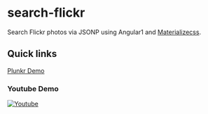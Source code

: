 # search-flickr 
Search Flickr photos via JSONP using Angular1 and [Materializecss](http://materializecss.com/). 

## Quick links 
[Plunkr Demo](https://plnkr.co/edit/7ROwyAx2k7UzfrKp0Xay?p=preview)

### Youtube Demo
[![Youtube](http://img.youtube.com/vi/og-pvzhQt08/0.jpg)](https://www.youtube.com/watch?v=og-pvzhQt08)
